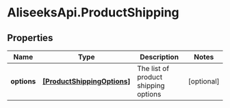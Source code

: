 # AliseeksApi.ProductShipping

## Properties
Name | Type | Description | Notes
------------ | ------------- | ------------- | -------------
**options** | [**[ProductShippingOptions]**](ProductShippingOptions.md) | The list of product shipping options  | [optional] 


